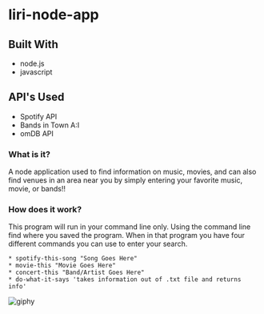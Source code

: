 # liri-node-app

## Built With
- node.js
- javascript

## API's Used
- Spotify API
- Bands in Town A:I
- omDB API

### What is it?
A node application used to find information on music, movies, and can also find venues in an area near you by simply entering your favorite music, movie, or bands!!

### How does it work?
This program will run in your command line only. Using the command line find where you saved the program.  When in that program you have four different commands you can use to enter your search.

    * spotify-this-song "Song Goes Here"
    * movie-this "Movie Goes Here"
    * concert-this "Band/Artist Goes Here"
    * do-what-it-says 'takes information out of .txt file and returns info'

![giphy](https://user-images.githubusercontent.com/48251424/56664009-52ed4900-6675-11e9-9bdc-ad298ed1edb6.gif)



